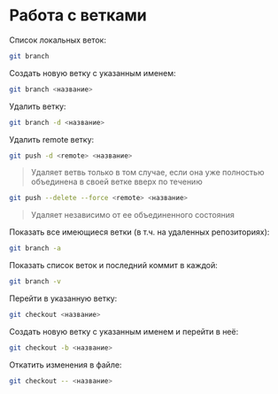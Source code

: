 # Работа с ветками

Список локальных веток:

```bash
git branch
```

Создать новую ветку с указанным именем:

```bash
git branch <название>
```

Удалить ветку:

```bash
git branch -d <название>
```

Удалить remote ветку:

```bash
git push -d <remote> <название>
```

> Удаляет ветвь только в том случае, если она уже полностью объединена в своей ветке вверх по течению

```bash
git push --delete --force <remote> <название>
```

> Удаляет независимо от ее объединенного состояния

Показать все имеющиеся ветки (в т.ч. на удаленных репозиториях):

```bash
git branch -a
```

Показать список веток и последний коммит в каждой:

```bash
git branch -v
```

Перейти в указанную ветку:

```bash
git checkout <название>
```

Создать новую ветку с указанным именем и перейти в неё:

```bash
git checkout -b <название>
```

Откатить изменения в файле:

```bash
git checkout -- <название>
```
